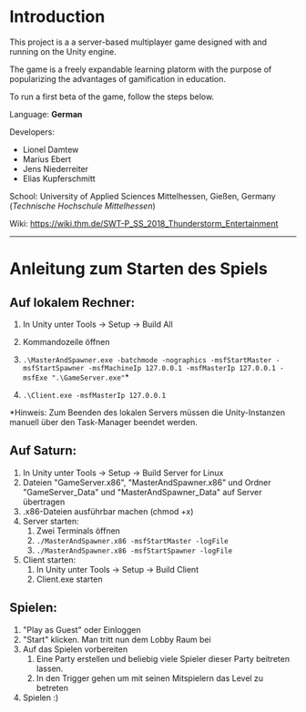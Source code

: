 # Introduction

This project is a a server-based multiplayer game designed with and running on the Unity engine.

The game is a freely expandable learning platorm with the purpose of popularizing the advantages of gamification in education.



To run a first beta of the game, follow the steps below.



Language: **German**

Developers: 

- Lionel Damtew
- Marius Ebert
- Jens Niederreiter
- Elias Kupferschmitt

School: University of Applied Sciences Mittelhessen, Gießen, Germany (*Technische Hochschule Mittelhessen*)



Wiki: https://wiki.thm.de/SWT-P_SS_2018_Thunderstorm_Entertainment



_____




# Anleitung zum Starten des Spiels

## Auf lokalem Rechner:
1. In Unity unter Tools -> Setup -> Build All
2. Kommandozeile öffnen
3. `.\MasterAndSpawner.exe -batchmode -nographics -msfStartMaster -msfStartSpawner -msfMachineIp 127.0.0.1 -msfMasterIp 127.0.0.1 -msfExe ".\GameServer.exe"`\*

4. `.\Client.exe -msfMasterIp 127.0.0.1`

\*Hinweis:
Zum Beenden des lokalen Servers müssen die Unity-Instanzen manuell über den Task-Manager beendet werden.
## Auf Saturn:
1. In Unity unter Tools -> Setup -> Build Server for Linux
2. Dateien "GameServer.x86", "MasterAndSpawner.x86" und Ordner "GameServer_Data" und "MasterAndSpawner_Data" auf Server übertragen
3. .x86-Dateien ausführbar machen (chmod +x)
4. Server starten:
    1. Zwei Terminals öffnen
    2. `./MasterAndSpawner.x86 -msfStartMaster -logFile`
    2. `./MasterAndSpawner.x86 -msfStartSpawner -logFile`
5. Client starten:
    1. In Unity unter Tools -> Setup -> Build Client
    2. Client.exe starten

## Spielen:

1. "Play as Guest" oder Einloggen
2. "Start" klicken. Man tritt nun dem Lobby Raum bei
3. Auf das Spielen vorbereiten
    1. Eine Party erstellen und beliebig viele Spieler dieser Party beitreten lassen.
    2. In den Trigger gehen um mit seinen Mitspielern das Level zu betreten
4. Spielen :)
